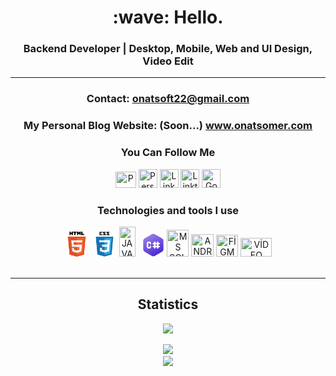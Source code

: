 <div align="center">

<h1> :wave: Hello. </h1>
 <h3>Backend Developer | Desktop, Mobile, Web and UI Design, Video Edit</h3>
<hr>
</div>

<div align="center">
 
  ### Contact: <a href="mailto:onatsoft22@gmail.com">onatsoft22@gmail.com</a>
  ### My Personal Blog Website: (Soon...) <a href="https://onatsomer.com" target="_blank">www.onatsomer.com</a>
</div>

<div align="center">
 
### You Can Follow Me
[<img height="26" width="33" src="https://cdn.discordapp.com/emojis/833150217242804285.png?size=96" title="Personal Twitter" />][twitter]
[<img height="30" width="30" src="https://cdn.discordapp.com/emojis/816305652242055188.png?size=96" title="Personal İnstagram" />][instagram]
[<img height="30" width="30" src="https://cdn.discordapp.com/emojis/922224305033601084.png?size=96" title="Linkedin" />][linkedn]
[<img height="30" width="30" src="https://cdn.discordapp.com/emojis/895117089638060052.png?size=96" title="Linktree" />][linktree]
[<img height="30" width="30" src="https://cdn.discordapp.com/emojis/972590731413843998.png?size=96" title="Google Play Developer Page" />][googleplay]
</div>

<div align="center">

### Technologies and tools I use
<img src="https://raw.githubusercontent.com/github/explore/80688e429a7d4ef2fca1e82350fe8e3517d3494d/topics/html/html.png" width="40" height="40" title="HTML5">
<img src="https://raw.githubusercontent.com/github/explore/80688e429a7d4ef2fca1e82350fe8e3517d3494d/topics/css/css.png" width="40" height="40" title="CSS">
<img src="https://i.hizliresim.com/shkcp89.png" width="26" height="48" style="margin-right:6px" title="JAVA">
<img src="https://raw.githubusercontent.com/github/explore/80688e429a7d4ef2fca1e82350fe8e3517d3494d/topics/csharp/csharp.png" width="37" height="37" title="C_SHARP">
<img src="https://i.hizliresim.com/5leaw4o.png" width="35" height="43" title="MS SQL SERVER">
<img src="https://i.hizliresim.com/bghszfl.png" width="36" height="36" title="ANDROİD">
<img src="https://profilinator.rishav.dev/skills-assets/figma-icon.svg" width="35" height="35" title="FİGMA">
<img src="https://i.hizliresim.com/9nk7q2d.png" width="50" height="30" title="VİDEO EDİT">
</div>


<br>


<div align="center">

<hr>
<h2>Statistics</h2>

![](https://komarev.com/ghpvc/?username=OnatSoft&color=blue)

<img src="https://github-readme-stats.vercel.app/api?username=OnatSoft&show_icons=true&theme=merko&title_color=FDFAFA&text_color=FDFAFA&icon_color=FDFAFA&bg_color=324C97&locale=en&hide_border=false&card_width=450&include_all_commits=true">
<br>
<img src="https://github-readme-stats.vercel.app/api/top-langs/?username=OnatSoft&layout=compact&langs_count=10&theme=merko&locale=en&hide_border=false&bg_color=324C97&title_color=FDFAFA&card_width=450&text_color=FDFAFA">
</div>









[twitter]:https://www.twitter.com/onatsoft
[instagram]:https://www.instagram.com/onat2016
[instagram2]:https://www.instagram.com/appdev_support
[linkedn]:https://www.linkedin.com/in/onatsoft
[linktree]:https://bento.me/onatsomer
[googleplay]:https://play.google.com/store/apps/dev?id=8102833443910864978

